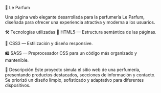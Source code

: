 🌸 Le Parfum

Una página web elegante desarrollada para la perfumería Le Parfum, diseñada para ofrecer una experiencia atractiva y moderna a los usuarios.


🛠️ Tecnologías utilizadas
🧱 HTML5 — Estructura semántica de las páginas.

🎨 CSS3 — Estilización y diseño responsive.

🛍️ SASS — Preprocesador CSS para un código más organizado y mantenible.


📄 Descripción
Este proyecto simula el sitio web de una perfumería, presentando productos destacados, secciones de información y contacto.
Se priorizó un diseño limpio, sofisticado y adaptativo para diferentes dispositivos.
 
